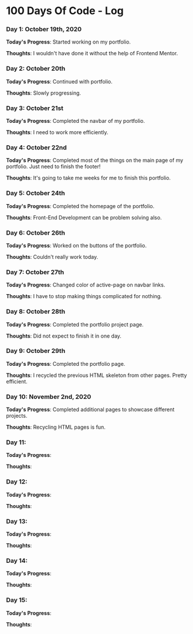 # 100 Days Of Code - Log

<!-- 
### Day 0: February 30, 2016 (Example 2)
##### (delete me or comment me out)

**Today's Progress**: Fixed CSS, worked on canvas functionality for the app.

**Thoughts**: I really struggled with CSS, but, overall, I feel like I am slowly getting better at it. Canvas is still new for me, but I managed to figure out some basic functionality.

**Link(s) to work**: [Calculator App](http://www.example.com) 
-->


### Day 1: October 19th, 2020

**Today's Progress**: Started working on my portfolio.

**Thoughts**: I wouldn't have done it without the help of Frontend Mentor.


### Day 2: October 20th

**Today's Progress**: Continued with portfolio.

**Thoughts**: Slowly progressing.


### Day 3: October 21st

**Today's Progress**: Completed the navbar of my portfolio.

**Thoughts**: I need to work more efficiently.


### Day 4: October 22nd

**Today's Progress**: Completed most of the things on the main page of my portfolio. Just need to finish the footer!

**Thoughts**: It's going to take me weeks for me to finish this portfolio.


### Day 5: October 24th

**Today's Progress**: Completed the homepage of the portfolio.

**Thoughts**: Front-End Development can be problem solving also.


### Day 6: October 26th

**Today's Progress**: Worked on the buttons of the portfolio.

**Thoughts**: Couldn't really work today.


### Day 7: October 27th

**Today's Progress**: Changed color of active-page on navbar links.

**Thoughts**: I have to stop making things complicated for nothing.


### Day 8: October 28th

**Today's Progress**: Completed the portfolio project page.

**Thoughts**: Did not expect to finish it in one day.


### Day 9: October 29th

**Today's Progress**: Completed the portfolio page.

**Thoughts**: I recycled the previous HTML skeleton from other pages. Pretty efficient.


### Day 10: November 2nd, 2020

**Today's Progress**: Completed additional pages to showcase different projects.

**Thoughts**: Recycling HTML pages is fun.


### Day 11: 

**Today's Progress**: 

**Thoughts**:


### Day 12: 

**Today's Progress**: 

**Thoughts**:


### Day 13: 

**Today's Progress**: 

**Thoughts**:


### Day 14: 

**Today's Progress**: 

**Thoughts**:


### Day 15: 

**Today's Progress**: 

**Thoughts**:
